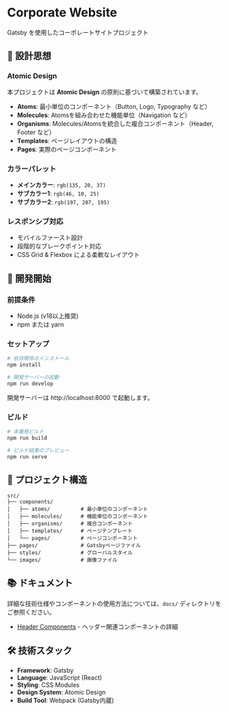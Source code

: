 # Corporate Website

Gatsby を使用したコーポレートサイトプロジェクト

## 🎨 設計思想

### Atomic Design
本プロジェクトは **Atomic Design** の原則に基づいて構築されています。

- **Atoms**: 最小単位のコンポーネント（Button, Logo, Typography など）
- **Molecules**: Atomsを組み合わせた機能単位（Navigation など）
- **Organisms**: Molecules/Atomsを統合した複合コンポーネント（Header, Footer など）
- **Templates**: ページレイアウトの構造
- **Pages**: 実際のページコンポーネント

### カラーパレット
- **メインカラー**: `rgb(135, 20, 37)`
- **サブカラー1**: `rgb(46, 10, 25)`
- **サブカラー2**: `rgb(197, 207, 195)`

### レスポンシブ対応
- モバイルファースト設計
- 段階的なブレークポイント対応
- CSS Grid & Flexbox による柔軟なレイアウト

## 🚀 開発開始

### 前提条件
- Node.js (v18以上推奨)
- npm または yarn

### セットアップ
```bash
# 依存関係のインストール
npm install

# 開発サーバーの起動
npm run develop
```

開発サーバーは http://localhost:8000 で起動します。

### ビルド
```bash
# 本番用ビルド
npm run build

# ビルド結果のプレビュー
npm run serve
```

## 📁 プロジェクト構造

```
src/
├── components/
│   ├── atoms/          # 最小単位のコンポーネント
│   ├── molecules/      # 機能単位のコンポーネント
│   ├── organisms/      # 複合コンポーネント
│   ├── templates/      # ページテンプレート
│   └── pages/          # ページコンポーネント
├── pages/              # Gatsbyページファイル
├── styles/             # グローバルスタイル
└── images/             # 画像ファイル
```

## 📚 ドキュメント

詳細な技術仕様やコンポーネントの使用方法については、`docs/` ディレクトリをご参照ください。

- [Header Components](./docs/header-components.md) - ヘッダー関連コンポーネントの詳細

## 🛠️ 技術スタック

- **Framework**: Gatsby
- **Language**: JavaScript (React)
- **Styling**: CSS Modules
- **Design System**: Atomic Design
- **Build Tool**: Webpack (Gatsby内蔵)

